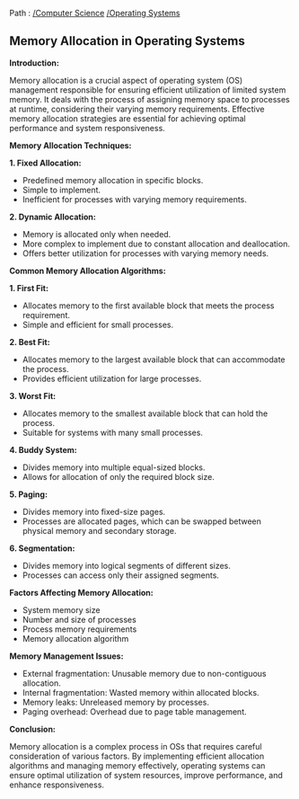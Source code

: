 Path : [/Computer Science](../../index.md) [/Operating Systems](../index.md)
## Memory Allocation in Operating Systems

**Introduction:**

Memory allocation is a crucial aspect of operating system (OS) management responsible for ensuring efficient utilization of limited system memory. It deals with the process of assigning memory space to processes at runtime, considering their varying memory requirements. Effective memory allocation strategies are essential for achieving optimal performance and system responsiveness.

**Memory Allocation Techniques:**

**1. Fixed Allocation:**

* Predefined memory allocation in specific blocks.
* Simple to implement.
* Inefficient for processes with varying memory requirements.


**2. Dynamic Allocation:**

* Memory is allocated only when needed.
* More complex to implement due to constant allocation and deallocation.
* Offers better utilization for processes with varying memory needs.


**Common Memory Allocation Algorithms:**

**1. First Fit:**
- Allocates memory to the first available block that meets the process requirement.
- Simple and efficient for small processes.


**2. Best Fit:**
- Allocates memory to the largest available block that can accommodate the process.
- Provides efficient utilization for large processes.


**3. Worst Fit:**
- Allocates memory to the smallest available block that can hold the process.
- Suitable for systems with many small processes.


**4. Buddy System:**
- Divides memory into multiple equal-sized blocks.
- Allows for allocation of only the required block size.


**5. Paging:**
- Divides memory into fixed-size pages.
- Processes are allocated pages, which can be swapped between physical memory and secondary storage.


**6. Segmentation:**
- Divides memory into logical segments of different sizes.
- Processes can access only their assigned segments.


**Factors Affecting Memory Allocation:**

* System memory size
* Number and size of processes
* Process memory requirements
* Memory allocation algorithm


**Memory Management Issues:**

* External fragmentation: Unusable memory due to non-contiguous allocation.
* Internal fragmentation: Wasted memory within allocated blocks.
* Memory leaks: Unreleased memory by processes.
* Paging overhead: Overhead due to page table management.


**Conclusion:**

Memory allocation is a complex process in OSs that requires careful consideration of various factors. By implementing efficient allocation algorithms and managing memory effectively, operating systems can ensure optimal utilization of system resources, improve performance, and enhance responsiveness.
